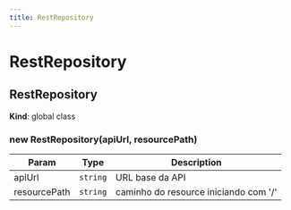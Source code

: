 ```yaml
---
title: RestRepository
---
```


# RestRepository

<a name="RestRepository"></a>

## RestRepository
**Kind**: global class  
<a name="new_RestRepository_new"></a>

### new RestRepository(apiUrl, resourcePath)

| Param | Type | Description |
| --- | --- | --- |
| apiUrl | <code>string</code> | URL base da API |
| resourcePath | <code>string</code> | caminho do resource iniciando com '/' |

